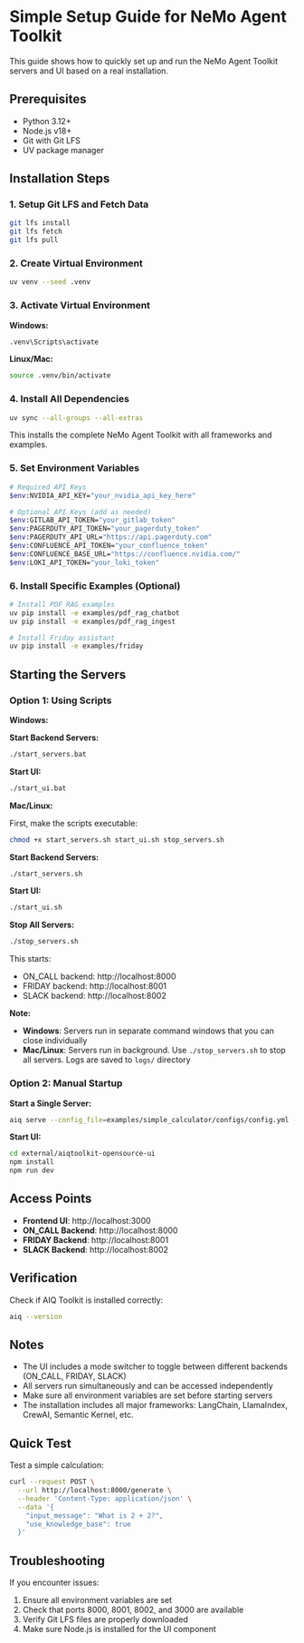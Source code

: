 # Simple Setup Guide for NeMo Agent Toolkit

This guide shows how to quickly set up and run the NeMo Agent Toolkit servers and UI based on a real installation.

## Prerequisites

- Python 3.12+
- Node.js v18+
- Git with Git LFS
- UV package manager

## Installation Steps

### 1. Setup Git LFS and Fetch Data

```bash
git lfs install
git lfs fetch
git lfs pull
```

### 2. Create Virtual Environment

```bash
uv venv --seed .venv
```

### 3. Activate Virtual Environment

**Windows:**
```bash
.venv\Scripts\activate
```

**Linux/Mac:**
```bash
source .venv/bin/activate
```

### 4. Install All Dependencies

```bash
uv sync --all-groups --all-extras
```

This installs the complete NeMo Agent Toolkit with all frameworks and examples.

### 5. Set Environment Variables

```bash
# Required API Keys
$env:NVIDIA_API_KEY="your_nvidia_api_key_here"

# Optional API Keys (add as needed)
$env:GITLAB_API_TOKEN="your_gitlab_token"
$env:PAGERDUTY_API_TOKEN="your_pagerduty_token"
$env:PAGERDUTY_API_URL="https://api.pagerduty.com"
$env:CONFLUENCE_API_TOKEN="your_confluence_token"
$env:CONFLUENCE_BASE_URL="https://confluence.nvidia.com/"
$env:LOKI_API_TOKEN="your_loki_token"
```

### 6. Install Specific Examples (Optional)

```bash
# Install PDF RAG examples
uv pip install -e examples/pdf_rag_chatbot
uv pip install -e examples/pdf_rag_ingest

# Install Friday assistant
uv pip install -e examples/friday
```

## Starting the Servers

### Option 1: Using Scripts

**Windows:**

**Start Backend Servers:**
```bash
./start_servers.bat
```

**Start UI:**
```bash
./start_ui.bat
```

**Mac/Linux:**

First, make the scripts executable:
```bash
chmod +x start_servers.sh start_ui.sh stop_servers.sh
```

**Start Backend Servers:**
```bash
./start_servers.sh
```

**Start UI:**
```bash
./start_ui.sh
```

**Stop All Servers:**
```bash
./stop_servers.sh
```

This starts:
- ON_CALL backend: http://localhost:8000
- FRIDAY backend: http://localhost:8001  
- SLACK backend: http://localhost:8002

**Note:** 
- **Windows**: Servers run in separate command windows that you can close individually
- **Mac/Linux**: Servers run in background. Use `./stop_servers.sh` to stop all servers. Logs are saved to `logs/` directory

### Option 2: Manual Startup

**Start a Single Server:**
```bash
aiq serve --config_file=examples/simple_calculator/configs/config.yml --port 8000
```

**Start UI:**
```bash
cd external/aiqtoolkit-opensource-ui
npm install
npm run dev
```

## Access Points

- **Frontend UI**: http://localhost:3000
- **ON_CALL Backend**: http://localhost:8000
- **FRIDAY Backend**: http://localhost:8001
- **SLACK Backend**: http://localhost:8002

## Verification

Check if AIQ Toolkit is installed correctly:
```bash
aiq --version
```

## Notes

- The UI includes a mode switcher to toggle between different backends (ON_CALL, FRIDAY, SLACK)
- All servers run simultaneously and can be accessed independently
- Make sure all environment variables are set before starting servers
- The installation includes all major frameworks: LangChain, LlamaIndex, CrewAI, Semantic Kernel, etc.

## Quick Test

Test a simple calculation:
```bash
curl --request POST \
  --url http://localhost:8000/generate \
  --header 'Content-Type: application/json' \
  --data '{
    "input_message": "What is 2 + 2?",
    "use_knowledge_base": true
  }'
```

## Troubleshooting

If you encounter issues:
1. Ensure all environment variables are set
2. Check that ports 8000, 8001, 8002, and 3000 are available
3. Verify Git LFS files are properly downloaded
4. Make sure Node.js is installed for the UI component 